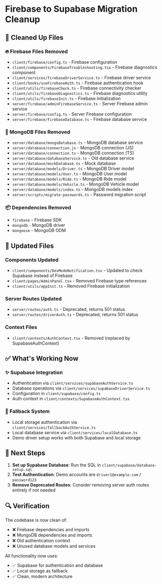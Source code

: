 # Firebase to Supabase Migration Cleanup

## 🧹 Cleaned Up Files

### 🔥 Firebase Files Removed
- `client/firebase/config.ts` - Firebase configuration
- `client/components/FirebaseTroubleshooting.tsx` - Firebase diagnostics component
- `client/services/firebaseDriverService.ts` - Firebase driver service
- `client/hooks/useFirebaseAuth.ts` - Firebase authentication hook
- `client/utils/firebaseCheck.ts` - Firebase connectivity checker
- `client/utils/firebaseDiagnostics.ts` - Firebase diagnostics utility
- `client/utils/firebaseInit.ts` - Firebase initialization
- `server/firebase/adminFirebaseService.ts` - Server Firebase admin service
- `server/firebase/config.ts` - Server Firebase configuration
- `server/firebase/firebaseDatabase.ts` - Firebase database service

### 🍃 MongoDB Files Removed
- `server/database/mongoDatabase.ts` - MongoDB database service
- `server/database/connection.js` - MongoDB connection (JS)
- `server/database/connection.ts` - MongoDB connection (TS)
- `server/database/databaseService.ts` - Old database service
- `server/database/mockDatabase.ts` - Mock database
- `server/database/models/Driver.ts` - MongoDB Driver model
- `server/database/models/User.ts` - MongoDB User model
- `server/database/models/Ride.ts` - MongoDB Ride model
- `server/database/models/Vehicle.ts` - MongoDB Vehicle model
- `server/database/models/index.ts` - MongoDB models index
- `server/scripts/migrate-passwords.ts` - Password migration script

### 📦 Dependencies Removed
- `firebase` - Firebase SDK
- `mongodb` - MongoDB driver
- `mongoose` - MongoDB ODM

## 🔄 Updated Files

### Components Updated
- `client/components/DevModeNotification.tsx` - Updated to check Supabase instead of Firebase
- `client/pages/AdminPanel.tsx` - Removed Firebase type references
- `client/utils/appInit.ts` - Removed Firebase initialization

### Server Routes Updated
- `server/routes/auth.ts` - Deprecated, returns 501 status
- `server/routes/driverAuth.ts` - Deprecated, returns 501 status

### Context Files
- `client/contexts/AuthContext.tsx` - Removed (replaced by SupabaseAuthContext)

## ✅ What's Working Now

### ✨ Supabase Integration
- Authentication via `client/services/supabaseAuthService.ts`
- Database operations via `client/services/supabaseDriverService.ts`
- Configuration in `client/supabase/config.ts`
- Auth context in `client/contexts/SupabaseAuthContext.tsx`

### 🔄 Fallback System
- Local storage authentication via `client/services/fallbackAuthService.ts`
- Local database service via `client/services/localDatabase.ts`
- Demo driver setup works with both Supabase and local storage

## 🎯 Next Steps

1. **Set up Supabase Database**: Run the SQL in `client/supabase/database-setup.sql`
2. **Test Authentication**: Demo accounts are `driver1@example.com` / `password123`
3. **Remove Deprecated Routes**: Consider removing server auth routes entirely if not needed

## 🔍 Verification

The codebase is now clean of:
- ❌ Firebase dependencies and imports
- ❌ MongoDB dependencies and imports  
- ❌ Old authentication context
- ❌ Unused database models and services

All functionality now uses:
- ✅ Supabase for authentication and database
- ✅ Local storage as fallback
- ✅ Clean, modern architecture
